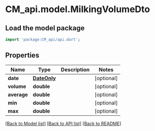 # CM_api.model.MilkingVolumeDto

## Load the model package
```dart
import 'package:CM_api/api.dart';
```

## Properties
Name | Type | Description | Notes
------------ | ------------- | ------------- | -------------
**date** | [**DateOnly**](DateOnly.md) |  | [optional] 
**volume** | **double** |  | [optional] 
**average** | **double** |  | [optional] 
**min** | **double** |  | [optional] 
**max** | **double** |  | [optional] 

[[Back to Model list]](../README.md#documentation-for-models) [[Back to API list]](../README.md#documentation-for-api-endpoints) [[Back to README]](../README.md)


